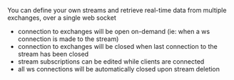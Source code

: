You can define your own streams and retrieve real-time data from multiple exchanges, over a single web socket

* connection to exchanges will be open on-demand (ie: when a ws connection is made to the stream)
* connection to exchanges will be closed when last connection to the stream has been closed
* stream subscriptions can be edited while clients are connected
* all ws connections will be automatically closed upon stream deletion
